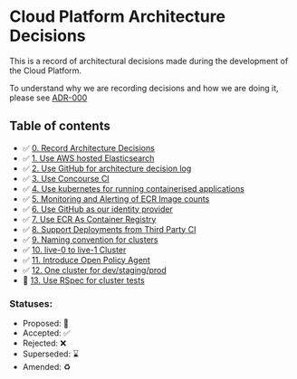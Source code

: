 # Cloud Platform Architecture Decisions

This is a record of architectural decisions made during the development of the
Cloud Platform.

To understand why we are recording decisions and how we are doing it, please
see [ADR-000](000-Record-Architecture-Decisions.md)

## Table of contents

* ✅ [0. Record Architecture Decisions](000-Record-Architecture-Decisions.md)
* ✅ [1. Use AWS hosted Elasticsearch](001-Use-AWS-hosted-elasticsearch.md)
* ✅ [2. Use GitHub for architecture decision log](002-Use-github-for-architecture-decision-record.md)
* ✅ [3. Use Concourse CI](003-Use-Concourse-CI.md)
* ✅ [4. Use kubernetes for running containerised applications](004-use-kubernetes-for-container-management.md)
* ✅ [5. Monitoring and Alerting of ECR Image counts](005-ECR-monitoring-and-alerting.md)
* ✅ [6. Use GitHub as our identity provider](006-Use-github-as-user-directory.md)
* ✅ [7. Use ECR As Container Registry](007-Use-ECR-As-Container-Registry.md)
* ✅ [8. Support Deployments from Third Party CI](008-Support-Deployments-from-Third-Party-CI.md)
* ✅ [9. Naming convention for clusters](009-Naming-convention-for-clusters.md)
* ✅ [10. live-0 to live-1 Cluster](010-live-0-to-live-1-Cluster.md)
* ✅ [11. Introduce Open Policy Agent](011-Introduce-Open-Policy-Agent.md)
* ✅ [12. One cluster for dev/staging/prod](012-One-cluster-for-dev-staging-prod.md)
* 🤔 [13. Use RSpec for cluster tests](013-Use-RSpec-for-cluster-tests.md)

### Statuses:

* Proposed: 🤔
* Accepted: ✅
* Rejected: ❌
* Superseded: ⌛️
* Amended: ♻️
